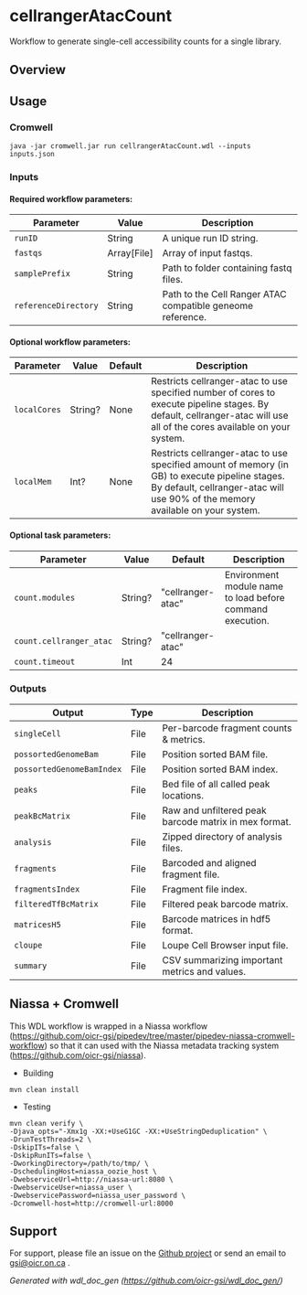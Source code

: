 # cellrangerAtacCount

Workflow to generate single-cell accessibility counts for a single library.

## Overview

## Usage

### Cromwell
```
java -jar cromwell.jar run cellrangerAtacCount.wdl --inputs inputs.json
```

### Inputs

#### Required workflow parameters:
Parameter|Value|Description
---|---|---
`runID`|String|A unique run ID string.
`fastqs`|Array[File]|Array of input fastqs.
`samplePrefix`|String|Path to folder containing fastq files.
`referenceDirectory`|String|Path to the Cell Ranger ATAC compatible geneome reference.


#### Optional workflow parameters:
Parameter|Value|Default|Description
---|---|---|---
`localCores`|String?|None|Restricts cellranger-atac to use specified number of cores to execute pipeline stages. By default, cellranger-atac will use all of the cores available on your system.
`localMem`|Int?|None|Restricts cellranger-atac to use specified amount of memory (in GB) to execute pipeline stages. By default, cellranger-atac will use 90% of the memory available on your system.


#### Optional task parameters:
Parameter|Value|Default|Description
---|---|---|---
`count.modules`|String?|"cellranger-atac"|Environment module name to load before command execution.
`count.cellranger_atac`|String?|"cellranger-atac"|
`count.timeout`|Int|24|


### Outputs

Output | Type | Description
---|---|---
`singleCell`|File|Per-barcode fragment counts & metrics.
`possortedGenomeBam`|File|Position sorted BAM file.
`possortedGenomeBamIndex`|File|Position sorted BAM index.
`peaks`|File|Bed file of all called peak locations.
`peakBcMatrix`|File|Raw and unfiltered peak barcode matrix in mex format.
`analysis`|File|Zipped directory of analysis files.
`fragments`|File|Barcoded and aligned fragment file.
`fragmentsIndex`|File|Fragment file index.
`filteredTfBcMatrix`|File|Filtered peak barcode matrix.
`matricesH5`|File|Barcode matrices in hdf5 format.
`cloupe`|File|Loupe Cell Browser input file.
`summary`|File|CSV summarizing important metrics and values.


## Niassa + Cromwell

This WDL workflow is wrapped in a Niassa workflow (https://github.com/oicr-gsi/pipedev/tree/master/pipedev-niassa-cromwell-workflow) so that it can used with the Niassa metadata tracking system (https://github.com/oicr-gsi/niassa).

* Building
```
mvn clean install
```

* Testing
```
mvn clean verify \
-Djava_opts="-Xmx1g -XX:+UseG1GC -XX:+UseStringDeduplication" \
-DrunTestThreads=2 \
-DskipITs=false \
-DskipRunITs=false \
-DworkingDirectory=/path/to/tmp/ \
-DschedulingHost=niassa_oozie_host \
-DwebserviceUrl=http://niassa-url:8080 \
-DwebserviceUser=niassa_user \
-DwebservicePassword=niassa_user_password \
-Dcromwell-host=http://cromwell-url:8000
```

## Support

For support, please file an issue on the [Github project](https://github.com/oicr-gsi) or send an email to gsi@oicr.on.ca .

_Generated with wdl_doc_gen (https://github.com/oicr-gsi/wdl_doc_gen/)_
